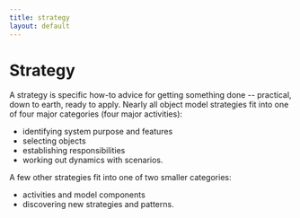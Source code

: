 ```yaml
---
title: strategy
layout: default
---
```


# Strategy

A strategy is specific how-to advice for getting something done -- practical, down to
earth, ready to apply. Nearly all object model strategies fit into one of four major
categories (four major activities):

* identifying system purpose and features
* selecting objects
* establishing responsibilities
* working out dynamics with scenarios.


A few other strategies fit into one of two smaller categories:

* activities and model components
* discovering new strategies and patterns.
